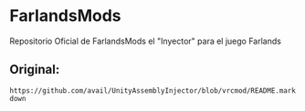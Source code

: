 # FarlandsMods
Repositorio Oficial de FarlandsMods el "Inyector" para el juego Farlands
## Original:
`https://github.com/avail/UnityAssemblyInjector/blob/vrcmod/README.markdown`

